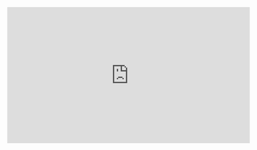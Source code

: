  <iframe width="560" height="315"
src="https://youtu.be/yCL0T8FHRlA" 
frameborder="0" 
allow="accelerometer; autoplay; encrypted-media; gyroscope; picture-in-picture" 
allowfullscreen></iframe>
